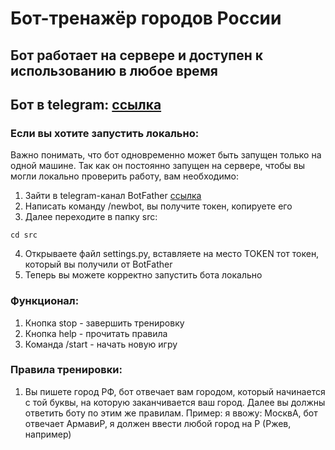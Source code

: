 # Бот-тренажёр городов России

## Бот работает на сервере и доступен к использованию в любое время
## Бот в telegram: [ссылка](https://t.me/ru_cities_trainerbot)

### Если вы хотите запустить локально:
  Важно понимать, что бот одновременно может быть запущен только на одной машине. Так как он постоянно запущен на сервере, чтобы вы могли локально проверить работу, вам необходимо:
  1) Зайти в telegram-канал BotFather [ссылка](https://t.me/BotFather)
  2) Написать команду /newbot, вы получите токен, копируете его
  3) Далее переходите в папку src: 
   ```
cd src
```
  4) Открываете файл settings.py, вставляете на место TOKEN тот токен, который вы получили от BotFather
  5) Теперь вы можете корректно запустить бота локально
### Функционал:
  1) Кнопка stop - завершить тренировку
  2) Кнопка help - прочитать правила
  3) Команда /start - начать новую игру

### Правила тренировки:
  1) Вы пишете город РФ, бот отвечает вам городом, который начинается с той буквы, на которую заканчивается ваш город. Далее вы должны ответить боту по этим же правилам.
  Пример: я ввожу: МосквА, бот отвечает АрмавиР, я должен ввести любой город на Р (Ржев, например)
